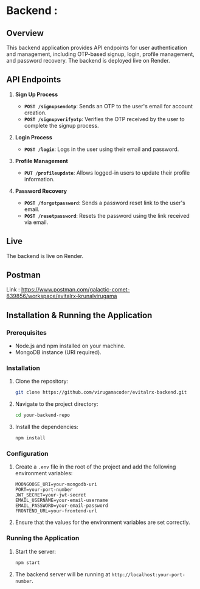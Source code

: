 # Backend : 

## Overview

This backend application provides API endpoints for user authentication and management, including OTP-based signup, login, profile management, and password recovery. The backend is deployed live on Render.

## API Endpoints

1. **Sign Up Process**
   - **`POST /signupsendotp`**: Sends an OTP to the user's email for account creation.
   - **`POST /signupverifyotp`**: Verifies the OTP received by the user to complete the signup process.

2. **Login Process**
   - **`POST /login`**: Logs in the user using their email and password.

3. **Profile Management**
   - **`PUT /profileupdate`**: Allows logged-in users to update their profile information.

4. **Password Recovery**
   - **`POST /forgotpassword`**: Sends a password reset link to the user's email.
   - **`POST /resetpassword`**: Resets the password using the link received via email.

## Live 

The backend is live on Render.

## Postman 
Link : https://www.postman.com/galactic-comet-839856/workspace/evitalrx-krunalvirugama

## Installation & Running the Application

### Prerequisites

- Node.js and npm installed on your machine.
- MongoDB instance (URI required).

### Installation

1. Clone the repository:

    ```bash
    git clone https://github.com/virugamacoder/evitalrx-backend.git
    ```

2. Navigate to the project directory:

    ```bash
    cd your-backend-repo
    ```

3. Install the dependencies:

    ```bash
    npm install
    ```

### Configuration

1. Create a `.env` file in the root of the project and add the following environment variables:

    ```plaintext
    MOONGOOSE_URI=your-mongodb-uri
    PORT=your-port-number
    JWT_SECRET=your-jwt-secret
    EMAIL_USERNAME=your-email-username
    EMAIL_PASSWORD=your-email-password
    FRONTEND_URL=your-frontend-url
    ```

2. Ensure that the values for the environment variables are set correctly.

### Running the Application

1. Start the server:

    ```bash
    npm start
    ```

2. The backend server will be running at `http://localhost:your-port-number`.
